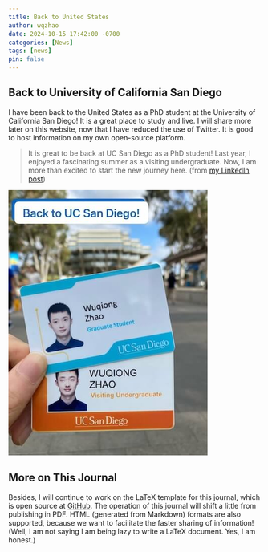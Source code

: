 ```yaml
---
title: Back to United States
author: wqzhao
date: 2024-10-15 17:42:00 -0700
categories: [News]
tags: [news]
pin: false
---
```


## Back to University of California San Diego
I have been back to the United States as a PhD student at the University of California San Diego!
It is a great place to study and live.
I will share more later on this website, now that I have reduced the use of Twitter.
It is good to host information on my own open-source platform.

> It is great to be back at UC San Diego as a PhD student! Last year, I enjoyed a fascinating summer as a visiting undergraduate. Now, I am more than excited to start the new journey here.
> (from [my LinkedIn post](https://www.linkedin.com/posts/wuqiong-zhao_it-is-great-to-be-back-at-uc-san-diego-as-activity-7243704626540077056-w6xv))

![Back to UCSD](../assets/img/2024-10-15-back-to-ucsd.jpeg)

## More on This Journal
Besides, I will continue to work on the LaTeX template for this journal,
which is open source at [GitHub](https://github.com/j-wqzhao/j-wqzhao.cls).
The operation of this journal will shift a little from publishing in PDF.
HTML (generated from Markdown) formats are also supported, because we want to facilitate the faster sharing of information!
(Well, I am not saying I am being lazy to write a LaTeX document. Yes, I am honest.)
